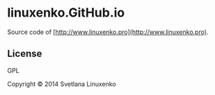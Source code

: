 # linuxenko.GitHub.io

Source code of [http://www.linuxenko.pro](http://www.linuxenko.pro).

## License

GPL

Copyright © 2014 Svetlana Linuxenko
